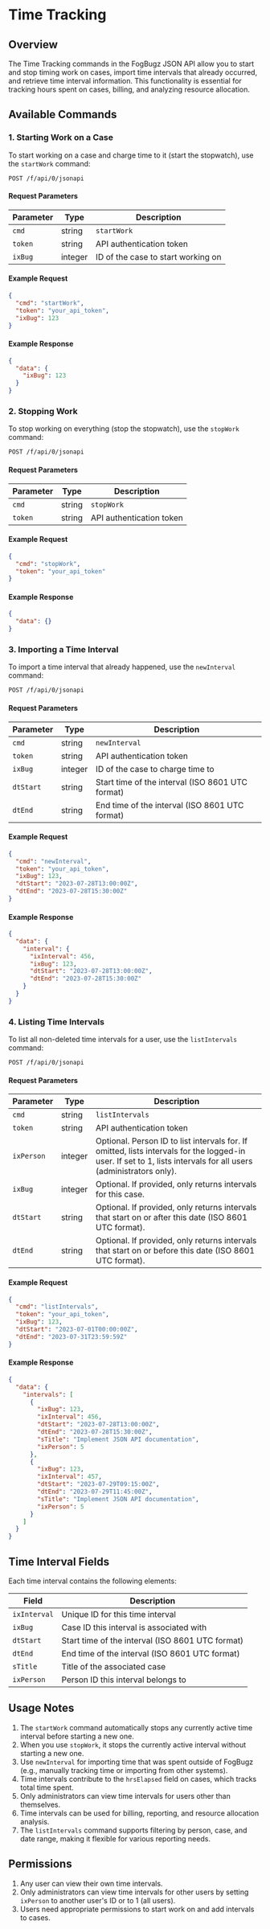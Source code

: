 # Time Tracking

## Overview

The Time Tracking commands in the FogBugz JSON API allow you to start and stop timing work on cases, import time intervals that already occurred, and retrieve time interval information. This functionality is essential for tracking hours spent on cases, billing, and analyzing resource allocation.

## Available Commands

### 1. Starting Work on a Case

To start working on a case and charge time to it (start the stopwatch), use the `startWork` command:

```
POST /f/api/0/jsonapi
```

#### Request Parameters

| Parameter | Type | Description |
|-----------|------|-------------|
| `cmd` | string | `startWork` |
| `token` | string | API authentication token |
| `ixBug` | integer | ID of the case to start working on |

#### Example Request

```json
{
  "cmd": "startWork",
  "token": "your_api_token",
  "ixBug": 123
}
```

#### Example Response

```json
{
  "data": {
    "ixBug": 123
  }
}
```

### 2. Stopping Work

To stop working on everything (stop the stopwatch), use the `stopWork` command:

```
POST /f/api/0/jsonapi
```

#### Request Parameters

| Parameter | Type | Description |
|-----------|------|-------------|
| `cmd` | string | `stopWork` |
| `token` | string | API authentication token |

#### Example Request

```json
{
  "cmd": "stopWork",
  "token": "your_api_token"
}
```

#### Example Response

```json
{
  "data": {}
}
```

### 3. Importing a Time Interval

To import a time interval that already happened, use the `newInterval` command:

```
POST /f/api/0/jsonapi
```

#### Request Parameters

| Parameter | Type | Description |
|-----------|------|-------------|
| `cmd` | string | `newInterval` |
| `token` | string | API authentication token |
| `ixBug` | integer | ID of the case to charge time to |
| `dtStart` | string | Start time of the interval (ISO 8601 UTC format) |
| `dtEnd` | string | End time of the interval (ISO 8601 UTC format) |

#### Example Request

```json
{
  "cmd": "newInterval",
  "token": "your_api_token",
  "ixBug": 123,
  "dtStart": "2023-07-28T13:00:00Z",
  "dtEnd": "2023-07-28T15:30:00Z"
}
```

#### Example Response

```json
{
  "data": {
    "interval": {
      "ixInterval": 456,
      "ixBug": 123,
      "dtStart": "2023-07-28T13:00:00Z",
      "dtEnd": "2023-07-28T15:30:00Z"
    }
  }
}
```

### 4. Listing Time Intervals

To list all non-deleted time intervals for a user, use the `listIntervals` command:

```
POST /f/api/0/jsonapi
```

#### Request Parameters

| Parameter | Type | Description |
|-----------|------|-------------|
| `cmd` | string | `listIntervals` |
| `token` | string | API authentication token |
| `ixPerson` | integer | Optional. Person ID to list intervals for. If omitted, lists intervals for the logged-in user. If set to 1, lists intervals for all users (administrators only). |
| `ixBug` | integer | Optional. If provided, only returns intervals for this case. |
| `dtStart` | string | Optional. If provided, only returns intervals that start on or after this date (ISO 8601 UTC format). |
| `dtEnd` | string | Optional. If provided, only returns intervals that start on or before this date (ISO 8601 UTC format). |

#### Example Request

```json
{
  "cmd": "listIntervals",
  "token": "your_api_token",
  "ixBug": 123,
  "dtStart": "2023-07-01T00:00:00Z",
  "dtEnd": "2023-07-31T23:59:59Z"
}
```

#### Example Response

```json
{
  "data": {
    "intervals": [
      {
        "ixBug": 123,
        "ixInterval": 456,
        "dtStart": "2023-07-28T13:00:00Z",
        "dtEnd": "2023-07-28T15:30:00Z",
        "sTitle": "Implement JSON API documentation",
        "ixPerson": 5
      },
      {
        "ixBug": 123,
        "ixInterval": 457,
        "dtStart": "2023-07-29T09:15:00Z",
        "dtEnd": "2023-07-29T11:45:00Z",
        "sTitle": "Implement JSON API documentation",
        "ixPerson": 5
      }
    ]
  }
}
```

## Time Interval Fields

Each time interval contains the following elements:

| Field | Description |
|-------|-------------|
| `ixInterval` | Unique ID for this time interval |
| `ixBug` | Case ID this interval is associated with |
| `dtStart` | Start time of the interval (ISO 8601 UTC format) |
| `dtEnd` | End time of the interval (ISO 8601 UTC format) |
| `sTitle` | Title of the associated case |
| `ixPerson` | Person ID this interval belongs to |

## Usage Notes

1. The `startWork` command automatically stops any currently active time interval before starting a new one.
2. When you use `stopWork`, it stops the currently active interval without starting a new one.
3. Use `newInterval` for importing time that was spent outside of FogBugz (e.g., manually tracking time or importing from other systems).
4. Time intervals contribute to the `hrsElapsed` field on cases, which tracks total time spent.
5. Only administrators can view time intervals for users other than themselves.
6. Time intervals can be used for billing, reporting, and resource allocation analysis.
7. The `listIntervals` command supports filtering by person, case, and date range, making it flexible for various reporting needs.

## Permissions

1. Any user can view their own time intervals.
2. Only administrators can view time intervals for other users by setting `ixPerson` to another user's ID or to 1 (all users).
3. Users need appropriate permissions to start work on and add intervals to cases.

